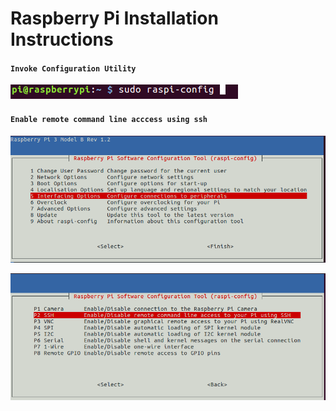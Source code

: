 # Raspberry Pi Installation Instructions
#### `Invoke Configuration Utility`

![Alt text](/docs/images/1.png)

#### `Enable remote command line acccess using ssh`

![Step 1](/docs/images/2.png)

![Step 2](/docs/images/3.png)
